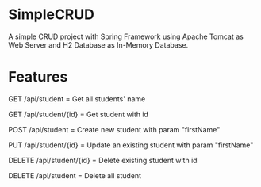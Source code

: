 # SimpleCRUD
A simple CRUD project with Spring Framework using Apache Tomcat as Web Server and H2 Database as In-Memory Database.

# Features
GET /api/student = Get all students' name

GET /api/student/{id} = Get student with id

POST /api/student = Create new student with param "firstName"

PUT /api/student/{id} = Update an existing student with param "firstName"

DELETE /api/student/{id} = Delete existing student with id

DELETE /api/student = Delete all student
